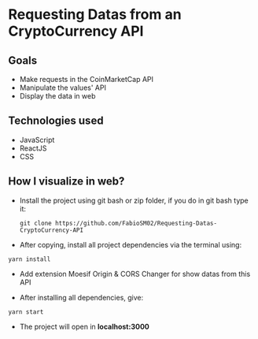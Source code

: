# Requesting Datas from an CryptoCurrency API

## Goals

- Make requests in the CoinMarketCap API
- Manipulate the values' API
- Display the data in web

## Technologies used
- JavaScript
- ReactJS
- CSS

## How I visualize in web?

- Install the project using git bash or zip folder, if you do in git bash type it:

  ```git clone https://github.com/FabioSM02/Requesting-Datas-CryptoCurrency-API```

- After copying, install all project dependencies via the terminal using:

```
yarn install
```

- Add extension Moesif Origin & CORS Changer for show datas from this API

- After installing all dependencies, give:

```
yarn start
```

- The project will open in **localhost:3000**
